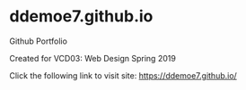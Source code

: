 # ddemoe7.github.io
Github Portfolio

Created for VCD03: Web Design
Spring 2019

Click the following link to visit site:
https://ddemoe7.github.io/
